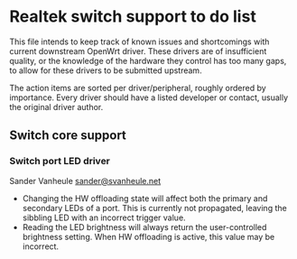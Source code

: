 # Realtek switch support to do list

This file intends to keep track of known issues and shortcomings with current
downstream OpenWrt driver. These drivers are of insufficient quality, or the
knowledge of the hardware they control has too many gaps, to allow for these
drivers to be submitted upstream.

The action items are sorted per driver/peripheral, roughly ordered by
importance. Every driver should have a listed developer or contact, usually the
original driver author.


## Switch core support

### Switch port LED driver
Sander Vanheule <sander@svanheule.net>

* Changing the HW offloading state will affect both the primary and secondary
  LEDs of a port. This is currently not propagated, leaving the sibbling LED
  with an incorrect trigger value.
* Reading the LED brightness will always return the user-controlled brightness
  setting. When HW offloading is active, this value may be incorrect.
